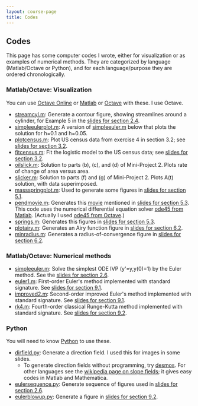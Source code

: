 ```yaml
---
layout: course-page
title: Codes
---
```


## Codes

This page has some computer codes I wrote, either for visualization or as examples of numerical methods.  They are categorized by language (Matlab/Octave or Python), and for each language/purpose they are ordered chronologically.

### Matlab/Octave: Visualization

You can use [Octave Online](https://octave-online.net/) or [Matlab](https://www.mathworks.com/products/matlab.html) or [Octave](https://www.gnu.org/software/octave/) with these.  I use Octave.

* [streamcyl.m](assets/codes/streamcyl.m): Generate a contour figure, showing streamlines around a cylinder, for Example 5 in the [slides for section 2.4](assets/slides/2-4.pdf).
* [simpleeulerplot.m](assets/codes/simpleeulerplot.m): A version of [simpleeuler.m](assets/codes/simpleeuler.m) below that plots the solution for h=0.1 and h=0.05.
* [plotcensus.m](assets/codes/plotcensus.m): Plot US census data from exercise 4 in section 3.2; see [slides for section 3.2](assets/slides/3-2.pdf).
* [fitcensus.m](assets/codes/fitcensus.m): Fit the logistic model to the US census data; see [slides for section 3.2](assets/slides/3-2.pdf).
* [oilslick.m](assets/codes/oilslick.m): Solution to parts (b), (c), and (d) of Mini-Project 2.  Plots rate of change of area versus area.
* [slicker.m](assets/codes/slicker.m): Solution to parts (f) and (g) of Mini-Project 2.  Plots A(t) solution, with data superimposed.
* [massspringplot.m](assets/codes/massspringplot.m): Used to generate some figures in [slides for section 5.1](assets/slides/5-1.pdf).
* [pendmovie.m](assets/codes/pendmovie.m): Generates this [movie](assets/codes/pendmovie.gif) mentioned in [slides for section 5.3](assets/slides/5-3.pdf).  This code uses the numerical differential equation solver [ode45 from Matlab](https://www.mathworks.com/help/matlab/ref/ode45.html).  (Actually I used [ode45 from Octave](https://octave.sourceforge.io/octave/function/ode45.html).)
* [springs.m](assets/codes/springs.m): Generates this figures in [slides for section 5.3](assets/slides/5-3.pdf).
* [plotairy.m](assets/codes/plotairy.m): Generates an Airy function figure in [slides for section 6.2](assets/slides/6-2.pdf).
* [minradius.m](assets/codes/minradius.m): Generates a radius-of-convergence figure in [slides for section 6.2](assets/slides/6-2.pdf).

### Matlab/Octave: Numerical methods

* [simpleeuler.m](assets/codes/simpleeuler.m): Solve the simplest ODE IVP (y'=y,y(0)=1) by the Euler method.  See the [slides for section 2.6](assets/slides/2-6.pdf).
* [euler1.m](assets/codes/euler1.m): First-order Euler's method implemented with standard signature.  See [slides for section 9.1](assets/slides/9-1.pdf).
* [improved2.m](assets/codes/improved2.m): Second-order improved Euler's method implemented with standard signature.  See [slides for section 9.1](assets/slides/9-1.pdf).
* [rk4.m](assets/codes/rk4.m):  Fourth-order classical Runge-Kutta method implemented with standard signature.  See [slides for section 9.2](assets/slides/9-2.pdf).

### Python

You will need to know [Python](https://www.python.org/) to use these.

* [dirfield.py](assets/codes/dirfield.py): Generate a direction field.  I used this for images in some slides.
    * To generate direction fields without programming, try [desmos](https://www.desmos.com/).  For other languages see the [wikipedia page on slope fields](https://en.wikipedia.org/wiki/Slope_field); it gives easy codes in Matlab and Mathematica.
* [eulersequence.py](assets/codes/eulersequence.py): Generate sequence of figures used in [slides for section 2.6](assets/slides/2-6.pdf).
* [eulerblowup.py](assets/codes/eulerblowup.py): Generate a figure in [slides for section 9.2](assets/slides/9-2.pdf).

